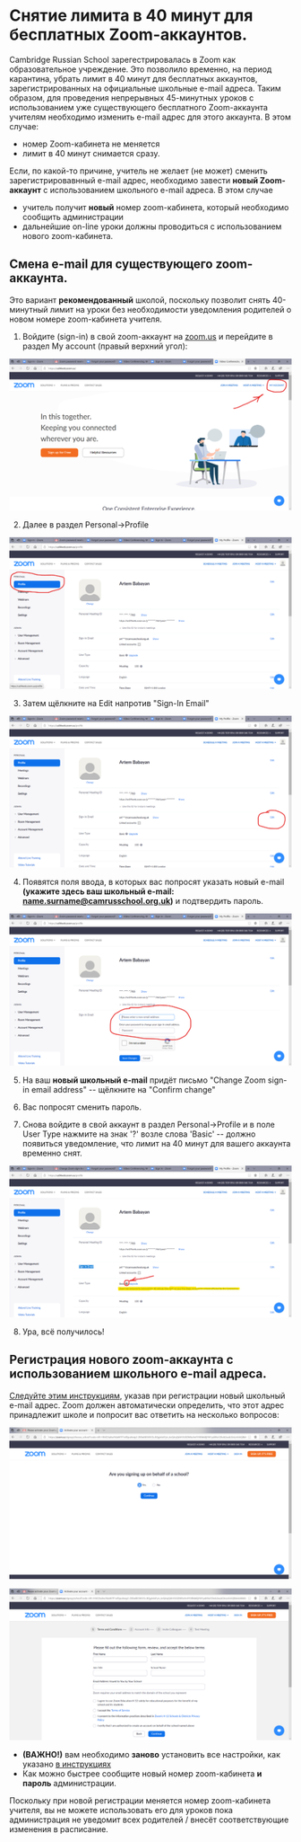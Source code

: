# Снятие лимита в 40 минут для бесплатных Zoom-аккаунтов.

Cambridge Russian School зарегестрировалась в Zoom как образовательное учреждение. Это позволило временно, на период карантина, убрать лимит в 40 минут для бесплатных аккаунтов, зарегистрированных на официальные школьные e-mail адреса. Таким образом, для проведения непрерывных 45-минутных уроков с использованием уже существующего бесплатного Zoom-аккаунта учителям необходимо изменить e-mail адрес для этого аккаунта. В этом случае: 

* номер Zoom-кабинета не меняется
* лимит в 40 минут снимается сразу.

Если, по какой-то причине, учитель не желает (не может) сменить зарегистрировавнный e-mail адрес, необходимо завести **новый Zoom-аккаунт** с использованием школьного e-mail адреса. В этом случае

* учитель получит **новый** номер zoom-кабинета, который необходимо сообщить администрации
* дальнейшие on-line уроки должны проводиться с использованием нового zoom-кабинета.

## Смена e-mail для существующего zoom-аккаунта.

Это вариант **рекомендованный** школой, поскольку позволит снять 40-минутный лимит на уроки без необходимости уведомления родителей о новом номере zoom-кабинета учителя.

1. Войдите (sign-in) в свой zoom-аккаунт на [zoom.us](http://zoom.us) и перейдите в раздел My account (правый верхний угол): 

![Первая страница](zm_01.png)

2. Далее в раздел Personal->Profile

![Вторая страница](zm_02.png)

3. Затем щёлкните на Edit напротив "Sign-In Email"

![Третья страница](zm_03.png)

4. Появятся поля ввода, в которых вас попросят указать новый e-mail **(укажите здесь ваш школьный e-mail: name.surname@camrusschool.org.uk)** и подтвердить пароль.

![Четвёртая страница](zm_04.png)

5. На ваш **новый школьный e-mail** придёт письмо "Change Zoom sign-in email address" -- щёлкните на "Confirm change"

6. Вас попросят сменить пароль.

7. Снова войдите в свой аккаунт в раздел Personal->Profile и в поле User Type нажмите на знак '?' возле слова 'Basic' -- должно появиться уведомление, что лимит на 40 минут для вашего аккаунта временно снят.

![Пятая страница](zm_05.png)

8. Ура, всё получилось! 

## Регистрация нового zoom-аккаунта с использованием школьного e-mail адреса.
 
[Следуйте этим инструкциям](https://github.com/mathmusci/camrusschool-covid-19-contingency/blob/master/zoom-edmodo-instructions.md), указав при регистрации новый школьный e-mail адрес. Zoom должен автоматически определить, что этот адрес принадлежит школе и попросит вас ответить на несколько вопросов:

![Новый аккаунт 1](Zoom_01.png)

![Новый аккаунт 2](Zoom_02.png)



* **(ВАЖНО!)** вам необходимо **заново** установить все настройки, как указано [в инструкциях](https://github.com/mathmusci/camrusschool-covid-19-contingency/blob/master/zoom-edmodo-instructions.md)
* Как можно быстрее сообщите новый номер zoom-кабинета **и пароль** администрации.

Поскольку при новой регистрации меняется номер zoom-кабинета учителя, вы не можете использовать его для уроков пока администрация не уведомит всех родителей / внесёт соответствующие изменения в расписание.
